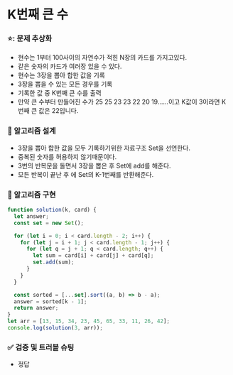 # K번째 큰 수

### ⭐: 문제 추상화

- 현수는 1부터 100사이의 자연수가 적힌 N장의 카드를 가지고있다.
- 같은 숫자의 카드가 여러장 있을 수 있다.
- 현수는 3장을 뽑아 합한 값을 기록
- 3장을 뽑을 수 있는 모든 경우를 기록
- 기록한 값 중 K번째 큰 수를 출력
- 만약 큰 수부터 만들어진 수가 25 25 23 23 22 20 19......이고 K값이 3이라면 K번째 큰 값은 22입니다.

### 🔧 알고리즘 설계

- 3장을 뽑아 합한 값을 모두 기록하기위한 자료구조 Set을 선언한다.
- 중복된 숫자를 허용하지 않기때문이다.
- 3번의 반복문을 돌면서 3장을 뽑은 후 Set에 add를 해준다.
- 모든 반복이 끝난 후 에 Set의 K-1번째를 반환해준다.

### 🔨 알고리즘 구현

```js
function solution(k, card) {
  let answer;
  const set = new Set();

  for (let i = 0; i < card.length - 2; i++) {
    for (let j = i + 1; j < card.length - 1; j++) {
      for (let q = j + 1; q < card.length; q++) {
        let sum = card[i] + card[j] + card[q];
        set.add(sum);
      }
    }
  }

  const sorted = [...set].sort((a, b) => b - a);
  answer = sorted[k - 1];
  return answer;
}
let arr = [13, 15, 34, 23, 45, 65, 33, 11, 26, 42];
console.log(solution(3, arr));
```

### ✅ 검증 및 트러블 슈팅

- 정답
